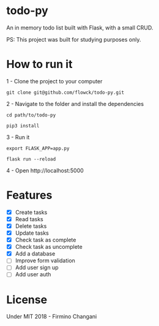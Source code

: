 # todo-py

An in memory todo list built with Flask, with a small CRUD.

PS: This project was built for studying purposes only. 

# How to run it

1 - Clone the project to your computer
	
	git clone git@github.com/flowck/todo-py.git

2 - Navigate to the folder and install the dependencies

	cd path/to/todo-py

	pip3 install

3 - Run it

	export FLASK_APP=app.py
	
	flask run --reload

4 - Open http://localhost:5000

# Features

- [X] Create tasks
- [X] Read tasks
- [X] Delete tasks
- [X] Update tasks
- [X] Check task as complete
- [X] Check task as uncomplete
- [X] Add a database
- [ ] Improve form validation
- [ ] Add user sign up
- [ ] Add user auth

# License

Under MIT 2018 - Firmino Changani